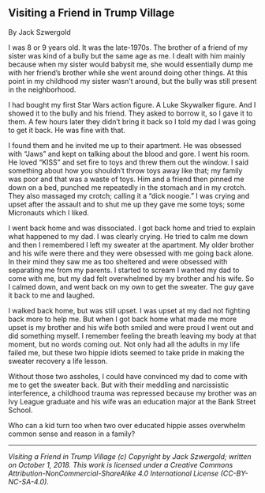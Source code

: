 ## Visiting a Friend in Trump Village

By Jack Szwergold

I was 8 or 9 years old. It was the late-1970s. The brother of a friend of my sister was kind of a bully but the same age as me. I dealt with him mainly because when my sister would babysit me, she would essentially dump me with her friend’s brother while she went around doing other things. At this point in my childhood my sister wasn’t around, but the bully was still present in the neighborhood.

I had bought my first Star Wars action figure. A Luke Skywalker figure. And I showed it to the bully and his friend. They asked to borrow it, so I gave it to them. A few hours later they didn’t bring it back so I told my dad I was going to get it back. He was fine with that.

I found them and he invited me up to their apartment. He was obsessed with “Jaws” and kept on talking about the blood and gore. I went his room. He loved “KISS” and set fire to toys and threw them out the window. I said something about how you shouldn’t throw toys away like that; my family was poor and that was a waste of toys. Him and a friend then pinned me down on a bed, punched me repeatedly in the stomach and in my crotch. They also massaged my crotch; calling it a “dick noogie.” I was crying and upset after the assault and to shut me up they gave me some toys; some Micronauts which I liked.

I went back home and was dissociated. I got back home and tried to explain what happened to my dad. I was clearly crying. He tried to calm me down and then I remembered I left my sweater at the apartment. My older brother and his wife were there and they were obsessed with me going back alone. In their mind they saw me as too sheltered and were obsessed with separating me from my parents. I started to scream I wanted my dad to come with me, but my dad felt overwhelmed by my brother and his wife. So I calmed down, and went back on my own to get the sweater. The guy gave it back to me and laughed.

I walked back home, but was still upset. I was upset at my dad not fighting back more to help me. But when I got back home what made me more upset is my brother and his wife both smiled and were proud I went out and did something myself. I remember feeling the breath leaving my body at that moment, but no words coming out. Not only had all the adults in my life failed me, but these two hippie idiots seemed to take pride in making the sweater recovery a life lesson.

Without those two assholes, I could have convinced my dad to come with me to get the sweater back. But with their meddling and narcissistic interference, a childhood trauma was repressed because my brother was an Ivy League graduate and his wife was an education major at the Bank Street School.

Who can a kid turn too when two over educated hippie asses overwhelm common sense and reason in a family?

***

*Visiting a Friend in Trump Village (c) Copyright by Jack Szwergold; written on October 1, 2018. This work is licensed under a Creative Commons Attribution-NonCommercial-ShareAlike 4.0 International License (CC-BY-NC-SA-4.0).*
